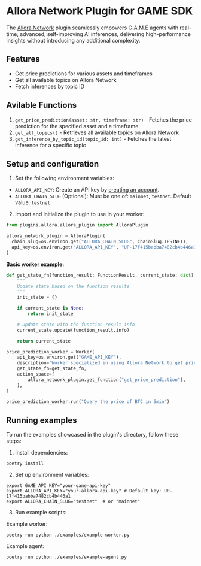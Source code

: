 # Allora Network Plugin for GAME SDK

The [Allora Network](https://allora.network) plugin seamlessly empowers G.A.M.E agents with real-time, advanced, self-improving AI inferences, delivering high-performance insights without introducing any additional complexity.

## Features
- Get price predictions for various assets and timeframes
- Get all available topics on Allora Network
- Fetch inferences by topic ID

## Avilable Functions

1. `get_price_prediction(asset: str, timeframe: str)` - Fetches the price prediction for the specified asset and a timeframe
2. `get_all_topics()` - Retrieves all available topics on Allora Network
3. `get_inference_by_topic_id(topic_id: int)` - Fetches the latest inference for a specific topic

## Setup and configuration
1. Set the following environment variables:
  - `ALLORA_API_KEY`: Create an API key by [creating an account](https://developer.upshot.xyz/signup).
  - `ALLORA_CHAIN_SLUG` (Optional): Must be one of: `mainnet`, `testnet`. Default value: `testnet`

2. Import and initialize the plugin to use in your worker:
```python
from plugins.allora.allora_plugin import AlloraPlugin

allora_network_plugin = AlloraPlugin(
  chain_slug=os.environ.get("ALLORA_CHAIN_SLUG", ChainSlug.TESTNET),
  api_key=os.environ.get("ALLORA_API_KEY", "UP-17f415babba7482cb4b446a1"),
)
```

**Basic worker example:**
```python
def get_state_fn(function_result: FunctionResult, current_state: dict) -> dict:
    """
    Update state based on the function results
    """
    init_state = {}

    if current_state is None:
        return init_state

    # Update state with the function result info
    current_state.update(function_result.info)

    return current_state

price_prediction_worker = Worker(
    api_key=os.environ.get("GAME_API_KEY"),
    description="Worker specialized in using Allora Network to get price predictions",
    get_state_fn=get_state_fn,
    action_space=[
        allora_network_plugin.get_function("get_price_prediction"),
    ],
)

price_prediction_worker.run("Query the price of BTC in 5min")
```

## Running examples

To run the examples showcased in the plugin's directory, follow these steps:

1. Install dependencies:
```
poetry install
```

2. Set up environment variables:
```
export GAME_API_KEY="your-game-api-key"
export ALLORA_API_KEY="your-allora-api-key" # Default key: UP-17f415babba7482cb4b446a1
export ALLORA_CHAIN_SLUG="testnet"  # or "mainnet"
```

3. Run example scripts:

Example worker:
```
poetry run python ./examples/example-worker.py  
```

Example agent:
```
poetry run python ./examples/example-agent.py
```